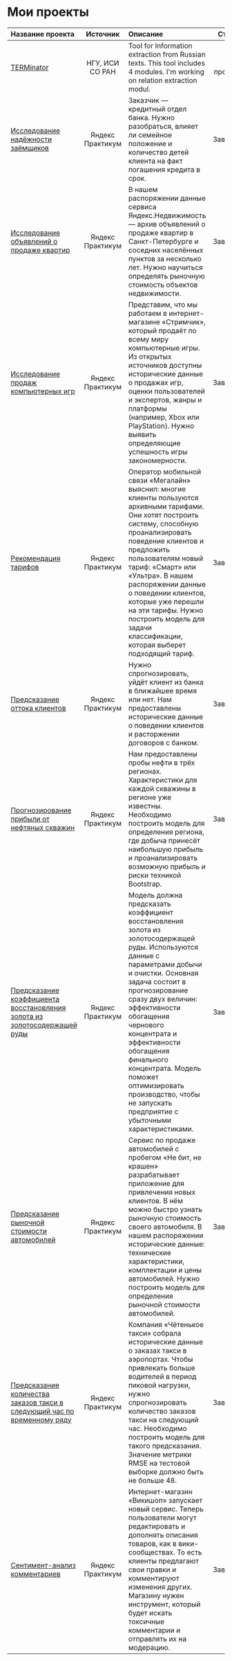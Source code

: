# Мои проекты

| Название проекта | Источник | Описание | Статус |
|:-----------------|:--------:|:---------|:------:|
|[TERMinator](https://github.com/iis-research-team/terminator)| НГУ, ИСИ СО РАН | Tool for Information extraction from Russian texts. This tool includes 4 modules. I'm working on relation extraction modul. | В процесса |
|[Исследование надёжности заёмщиков](https://github.com/TikhobaevaOlga/Data_preparation_for_credit_scoring)| Яндекс Практикум | Заказчик — кредитный отдел банка. Нужно разобраться, влияет ли семейное положение и количество детей клиента на факт погашения кредита в срок. | Завершен |
|[Исследование объявлений о продаже квартир](https://github.com/TikhobaevaOlga/Data_analyzing_of_estate_market)| Яндекс Практикум | В нашем распоряжении данные сервиса Яндекс.Недвижимость — архив объявлений о продаже квартир в Санкт-Петербурге и соседних населённых пунктов за несколько лет. Нужно научиться определять рыночную стоимость объектов недвижимости. | Завершен |
|[Исследование продаж компьютерных игр](https://github.com/TikhobaevaOlga/Data_analyzing_games_shop)| Яндекс Практикум | Представим, что мы работаем в интернет-магазине «Стримчик», который продаёт по всему миру компьютерные игры. Из открытых источников доступны исторические данные о продажах игр, оценки пользователей и экспертов, жанры и платформы (например, Xbox или PlayStation). Нужно выявить определяющие успешность игры закономерности. | Завершен |
|[Рекомендация тарифов](https://github.com/TikhobaevaOlga/Tariff_recommendation)| Яндекс Практикум | Оператор мобильной связи «Мегалайн» выяснил: многие клиенты пользуются архивными тарифами. Они хотят построить систему, способную проанализировать поведение клиентов и предложить пользователям новый тариф: «Смарт» или «Ультра». В нашем распоряжении данные о поведении клиентов, которые уже перешли на эти тарифы. Нужно построить модель для задачи классификации, которая выберет подходящий тариф. | Завершен |
|[Предсказание оттока клиентов](https://github.com/TikhobaevaOlga/Customer_attrition_prediction)| Яндекс Практикум | Нужно спрогнозировать, уйдёт клиент из банка в ближайшее время или нет. Нам предоставлены исторические данные о поведении клиентов и расторжении договоров с банком. | Завершен |
|[Прогнозирование прибыли от нефтяных скважин](https://github.com/TikhobaevaOlga/Oil_wells_profit_prediction)| Яндекс Практикум | Нам предоставлены пробы нефти в трёх регионах. Характеристики для каждой скважины в регионе уже известны. Необходимо построить модель для определения региона, где добыча принесёт наибольшую прибыль и проанализировать возможную прибыль и риски техникой Bootstrap.| Завершен |
|[Предсказание коэффициента восстановления золота из золотосодержащей руды](https://github.com/TikhobaevaOlga/Gold_recovery_rate_prediction)| Яндекс Практикум | Модель должна предсказать коэффициент восстановления золота из золотосодержащей руды. Используются данные с параметрами добычи и очистки. Основная задача состоит в прогнозирование сразу двух величин: эффективности обогащения чернового концентрата и эффективности обогащения финального концентрата. Модель поможет оптимизировать производство, чтобы не запускать предприятие с убыточными характеристиками. | Завершен |
|[Предсказание рыночной стоимости автомобилей](https://github.com/TikhobaevaOlga/Prediction_of_car_prices)| Яндекс Практикум | Сервис по продаже автомобилей с пробегом «Не бит, не крашен» разрабатывает приложение для привлечения новых клиентов. В нём можно быстро узнать рыночную стоимость своего автомобиля. В нашем распоряжении исторические данные: технические характеристики, комплектации и цены автомобилей. Нужно построить модель для определения рыночной стоимости автомобилей. | Завершен |
|[Предсказание количества заказов такси в следующий час по временному ряду](https://github.com/TikhobaevaOlga/Number_of_taxi_orders_prediction)| Яндекс Практикум | Компания «Чётенькое такси» собрала исторические данные о заказах такси в аэропортах. Чтобы привлекать больше водителей в период пиковой нагрузки, нужно спрогнозировать количество заказов такси на следующий час. Необходимо построить модель для такого предсказания. Значение метрики RMSE на тестовой выборке должно быть не больше 48. | Завершен |
|[Сентимент-анализ комментариев](https://github.com/TikhobaevaOlga/Sentiment_analysis)| Яндекс Практикум | Интернет-магазин «Викишоп» запускает новый сервис. Теперь пользователи могут редактировать и дополнять описания товаров, как в вики-сообществах. То есть клиенты предлагают свои правки и комментируют изменения других. Магазину нужен инструмент, который будет искать токсичные комментарии и отправлять их на модерацию. | Завершен |
